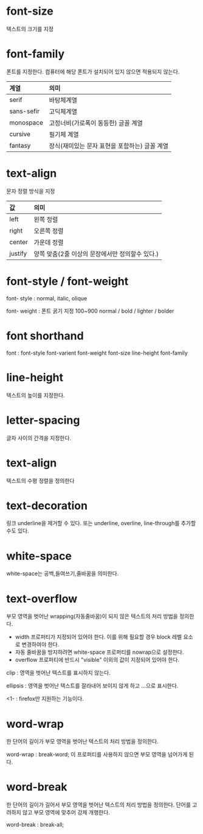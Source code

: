 # font-size
텍스트의 크기를 지정

# font-family
폰트를 지정한다. 컴퓨터에 해당 폰트가 설치되어 있지 않으면 적용되지 않는다.

계열|의미
:--|:--
serif| 바탕체계열
sans-sefir| 고딕체계열
monospace| 고정너비(가로폭이 동등한) 글꼴 계열
cursive|필기체 계열
fantasy|장식(재미있는 문자 표현을 포함하는) 글꼴 계열

# text-align
문자 정렬 방식을 지정

값|의미
:--|:--
left|왼쪽 정렬
right|오른쪽 정렬
center|가운데 정렬
justify| 양쪽 맞춤(2줄 이상의 문장에서만 정의할수 있다.)

# font-style / font-weight
font- style : normal, italic, olique

font- weight : 폰트 굵기 지정 100~900 normal / bold / lighter / bolder

# font shorthand
font : font-style font-varient font-weight font-size line-height font-family

# line-height
텍스트의 높이를 지정한다.

# letter-spacing
글자 사이의 간격을 지정한다.

# text-align
텍스트의 수평 정렬을 정의한다

# text-decoration
링크 underline을 제거할 수 있다. 또는 underline, overline, line-through를 추가할 수도 있다.

# white-space
white-space는 공백,들여쓰기,줄바꿈을 의미한다.

# text-overflow
부모 영역을 벗어난 wrapping(자동줄바꿈)이 되지 않은 텍스트의 처리 방법을 정의한다.
- width 프로퍼티가 지정되어 있어야 한다. 이를 위해 필요할 경우 block 레벨 요소로 변경하여야 한다.
- 자동 줄바꿈을 방지하려면 white-space 프로퍼티를 nowrap으로 설정한다.
- overflow 프로퍼티에 반드시 "visible" 이외의 값이 지정되어 있어야 한다.

clip : 영역을 벗어난 텍스트를 표시하지 않는다.

ellipsis : 영역을 벗어난 텍스트를 잘라내어 보이지 않게 하고 ...으로 표시한다.

<1- : <string> firefox만 지원하는 기능이다.

# word-wrap
한 단어의 길이가 부모 영역을 벗어난 텍스트의 처리 방법을 정의한다.

word-wrap : break-word;
이 프로퍼티를 사용하지 않으면 부모 영역을 넘어가게 된다.

# word-break

한 단어의 길이가 길어서 부모 영역을 벗어난 텍스트의 처리 방법을 정의한다.
단어를 고려하지 않고 부모 영역에 맞추어 강제 개행한다.

word-break : break-all;
